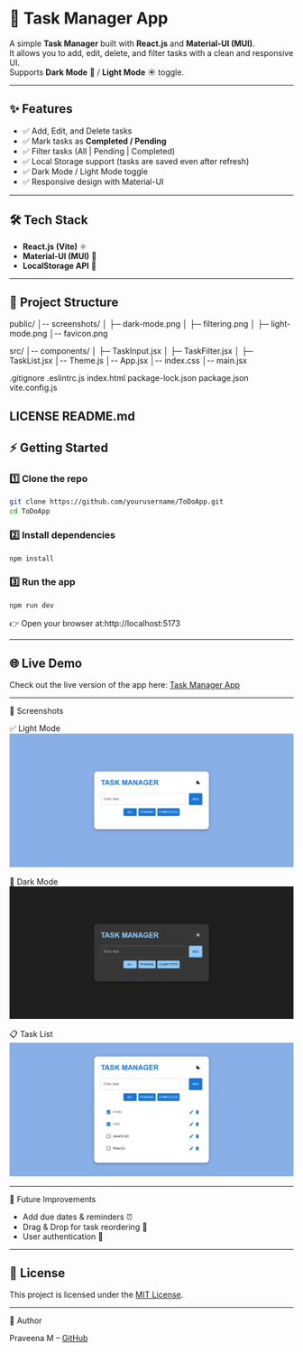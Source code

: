 # 📝 Task Manager App

A simple **Task Manager** built with **React.js** and **Material-UI (MUI)**.  
It allows you to add, edit, delete, and filter tasks with a clean and responsive UI.  
Supports **Dark Mode** 🌙 / **Light Mode** ☀️ toggle.

---

## ✨ Features

- ✅ Add, Edit, and Delete tasks  
- ✅ Mark tasks as **Completed / Pending**  
- ✅ Filter tasks (All | Pending | Completed)  
- ✅ Local Storage support (tasks are saved even after refresh)  
- ✅ Dark Mode / Light Mode toggle  
- ✅ Responsive design with Material-UI  

---

## 🛠️ Tech Stack

- **React.js (Vite)** ⚛️  
- **Material-UI (MUI)** 🎨  
- **LocalStorage API** 💾  

---


## 📂 Project Structure

public/
│-- screenshots/
│   ├─ dark-mode.png
│   ├─ filtering.png
│   ├─ light-mode.png
│-- favicon.png

src/
│-- components/
│   ├─ TaskInput.jsx
│   ├─ TaskFilter.jsx
│   ├─ TaskList.jsx
│-- Theme.js
│-- App.jsx
│-- index.css
│-- main.jsx

.gitignore
.eslintrc.js
index.html
package-lock.json
package.json
vite.config.js

LICENSE
README.md
---

## ⚡ Getting Started

### 1️⃣ Clone the repo

```bash
git clone https://github.com/yourusername/ToDoApp.git
cd ToDoApp
```

### 2️⃣ Install dependencies

```bash
npm install
```

### 3️⃣ Run the app

```bash
npm run dev
```
👉 Open your browser at:http://localhost:5173

---

## 🌐 Live Demo

Check out the live version of the app here: [Task Manager App](https://taskmanager-tm.netlify.app) 

---

📸 Screenshots

✅ Light Mode
![Light Mode](public/screenshots/light-mode.png)

🌙 Dark Mode
![Dark Mode](public/screenshots/dark-mode.png)

📋 Task List
![Task List](public/screenshots/filtering.png)

---

🚀 Future Improvements

- Add due dates & reminders ⏰
- Drag & Drop for task reordering 📌
- User authentication 🔑

---

## 📜 License

This project is licensed under the [MIT License](LICENSE).

---

👤 Author

Praveena M – [GitHub](https://github.com/praveena272004)
